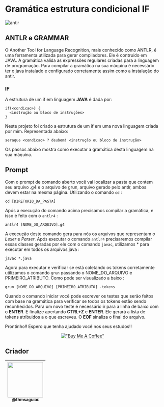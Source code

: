 # Gramática estrutura condicional IF
![antlr](https://img.shields.io/badge/antlr-v4.9.2-blue)

## ANTLR e GRAMMAR
O Another Tool for Language Recognition, mais conhecido como ANTLR, é uma ferramenta utilizada para gerar compiladores. Ele é contruído em JAVA. A gramática valida as expressões regulares criadas para a linguagem de programação. Para compilar a gramática na sua máquina é necessário ter o java instalado e configurado corretamente assim como a instalação do antlr.
### IF
A estrutura de um if em linguagem **JAVA** é dada por:
```
if(<condicao>) {
  <instrução ou bloco de instruções> 
}
```
Neste projeto foi criado a estrutura de um if em uma nova linguagem criada por mim. Representada abaixo:
```
seraque <condicao> ? deubom! <instrução ou bloco de instrução>
```
Os passos abaixo mostra como executar a gramática desta linguagem na sua máquina.
## Prompt
Com o prompt de comando aberto você vai localizar a pasta que contem seu arquivo .g4 e o arquivo de grun, arquivo gerado pelo antlr, ambos devem estar na mesma página. Utilizando o comando `cd` :

```
cd [DIRETORIO_DA_PASTA]
```
Após a execução do comando acima precisamos compilar a gramática, e isso é feito com o `antlr4` :
```
antlr4 [NOME_DO_ARQUIVO].g4
```
A execução deste comando gera para nós os arquivos que representam o *Lexer* e *Parser*. Após executar o comando `antlr4` precisaremos compilar essas classes geradas por ele com o comando `javac`, utilizamos * para executar em todos os arquivos java :
```
javac *.java
```
Agora para executar e verificar se está coletando os tokens corretamente utilizamos o comando `grun` passando o NOME_DO_ARQUIVO e PRIMEIRO_ATRIBUTO. Como pode ser visualizado a baixo :
```
grun [NOME_DO_ARQUIVO] [PRIMEIRO_ATRIBUTO] -tokens
```
Quando o comando iniciar você pode escrever os testes que serão feitos com base na gramática para verificar se todos os tokens estão sendo reconhecidos. Para um novo teste é necessário ir para a linha de baixo com o **ENTER**. E finalize apertando **CTRL+Z** e **ENTER**. Ele gerará a lista de tokens atribuidos a o que escreveu. O **EOF** sinaliza o final do arquivo.

Prontinho!! Espero que tenha ajudado você nos seus estudos!!

<div align="center">
  
  [!["Buy Me A Coffee"](https://www.buymeacoffee.com/assets/img/custom_images/orange_img.png)](https://www.buymeacoffee.com/thmsaguiar)
  
</div>

## Criador

| [<img src="https://github.com/thmsaguiar.png?size=115" width=115><br><sub>@thmsaguiar</sub>](https://github.com/thmsaguiar) |
| :---: |
